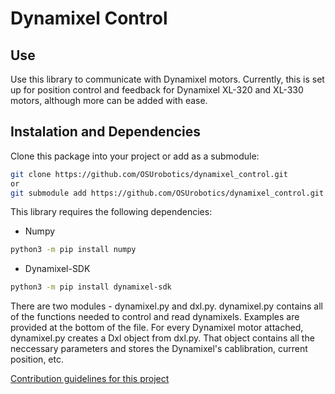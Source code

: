# Dynamixel Control

## Use
Use this library to communicate with Dynamixel motors. Currently, this is set up for position control and feedback for Dynamixel XL-320 and XL-330 motors, although more can be added with ease.

## Instalation and Dependencies
Clone this package into your project or add as a submodule:
```bash
git clone https://github.com/OSUrobotics/dynamixel_control.git
or
git submodule add https://github.com/OSUrobotics/dynamixel_control.git
```

This library requires the following dependencies:
- Numpy
```bash
python3 -m pip install numpy
```
- Dynamixel-SDK
```bash
python3 -m pip install dynamixel-sdk
```

There are two modules - dynamixel.py and dxl.py. dynamixel.py contains all of the functions needed to control and read dynamixels. Examples are provided at the bottom of the file. For every Dynamixel motor attached, dynamixel.py creates a Dxl object from dxl.py. That object contains all the neccessary parameters and stores the Dynamixel's cablibration, current position, etc.

[Contribution guidelines for this project](dynamixel.py)